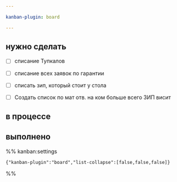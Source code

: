 ```yaml
---

kanban-plugin: board

---
```


## нужно сделать

- [ ] списание Тупкалов
- [ ] списание всех заявок по гарантии
- [ ] списать зип, который стоит у стола
- [ ] Создать список по мат отв. на ком больше всего ЗИП висит


## в процессе



## выполнено





%% kanban:settings
```
{"kanban-plugin":"board","list-collapse":[false,false,false]}
```
%%